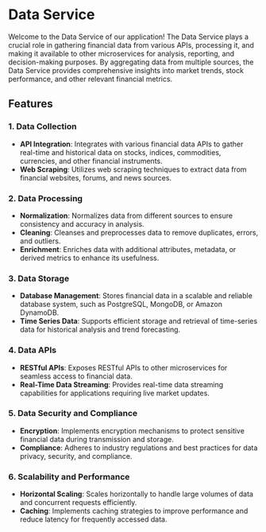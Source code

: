# Data Service

Welcome to the Data Service of our application! The Data Service plays a crucial role in gathering financial data from various APIs, processing it, and making it available to other microservices for analysis, reporting, and decision-making purposes. By aggregating data from multiple sources, the Data Service provides comprehensive insights into market trends, stock performance, and other relevant financial metrics.

## Features

### 1. Data Collection

- **API Integration**: Integrates with various financial data APIs to gather real-time and historical data on stocks, indices, commodities, currencies, and other financial instruments.
- **Web Scraping**: Utilizes web scraping techniques to extract data from financial websites, forums, and news sources.

### 2. Data Processing

- **Normalization**: Normalizes data from different sources to ensure consistency and accuracy in analysis.
- **Cleaning**: Cleanses and preprocesses data to remove duplicates, errors, and outliers.
- **Enrichment**: Enriches data with additional attributes, metadata, or derived metrics to enhance its usefulness.

### 3. Data Storage

- **Database Management**: Stores financial data in a scalable and reliable database system, such as PostgreSQL, MongoDB, or Amazon DynamoDB.
- **Time Series Data**: Supports efficient storage and retrieval of time-series data for historical analysis and trend forecasting.

### 4. Data APIs

- **RESTful APIs**: Exposes RESTful APIs to other microservices for seamless access to financial data.
- **Real-Time Data Streaming**: Provides real-time data streaming capabilities for applications requiring live market updates.

### 5. Data Security and Compliance

- **Encryption**: Implements encryption mechanisms to protect sensitive financial data during transmission and storage.
- **Compliance**: Adheres to industry regulations and best practices for data privacy, security, and compliance.

### 6. Scalability and Performance

- **Horizontal Scaling**: Scales horizontally to handle large volumes of data and concurrent requests efficiently.
- **Caching**: Implements caching strategies to improve performance and reduce latency for frequently accessed data.
